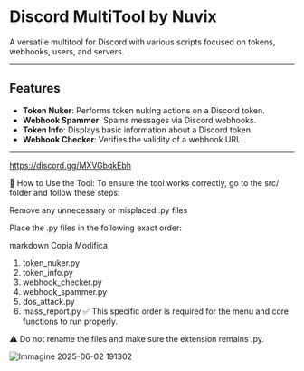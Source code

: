 # Discord MultiTool by Nuvix

A versatile multitool for Discord with various scripts focused on tokens, webhooks, users, and servers.

---

## Features

- **Token Nuker**: Performs token nuking actions on a Discord token.
- **Webhook Spammer**: Spams messages via Discord webhooks.
- **Token Info**: Displays basic information about a Discord token.
- **Webhook Checker**: Verifies the validity of a webhook URL.


---

https://discord.gg/MXVGbqkEbh



📁 How to Use the Tool:
To ensure the tool works correctly, go to the src/ folder and follow these steps:

Remove any unnecessary or misplaced .py files

Place the .py files in the following exact order:

markdown
Copia
Modifica
1. token_nuker.py
2. token_info.py
3. webhook_checker.py
4. webhook_spammer.py
5. dos_attack.py
6. mass_report.py
✅ This specific order is required for the menu and core functions to run properly.

⚠️ Do not rename the files and make sure the extension remains .py.



![Immagine 2025-06-02 191302](https://github.com/user-attachments/assets/9e5661ac-20f6-4e98-a193-5ba43b636ad6)
